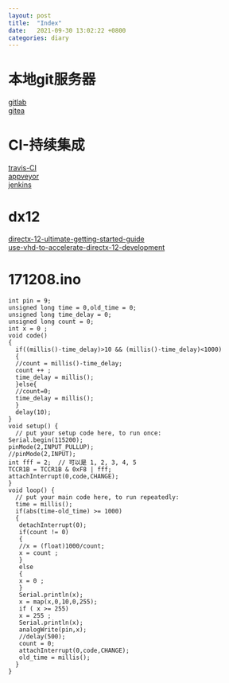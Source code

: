 ```yaml
---
layout: post
title:  "Index"
date:   2021-09-30 13:02:22 +0800
categories: diary
---
```

# 本地git服务器
[gitlab](https://gitlab.com)    
[gitea](https://gitea.io)    

# CI-持续集成
[travis-CI](https://travis-ci.com)    
[appveyor](https://ci.appveyor.com)    
[jenkins](https://jenkins.io)    

# dx12
[directx-12-ultimate-getting-started-guide](https://devblogs.microsoft.com/directx/directx-12-ultimate-getting-started-guide/)    
[use-vhd-to-accelerate-directx-12-development](https://devblogs.microsoft.com/directx/use-vhd-to-accelerate-directx-12-development/)

# 171208.ino
```
int pin = 9;    
unsigned long time = 0,old_time = 0;    
unsigned long time_delay = 0;   
unsigned long count = 0;    
int x = 0 ;   
void code()   
{   
  if((millis()-time_delay)>10 && (millis()-time_delay)<1000)    
  {   
  //count = millis()-time_delay;    
  count ++ ;    
  time_delay = millis();    
  }else{    
  //count=0;    
  time_delay = millis();    
  }   
  delay(10);    
}   
void setup() {    
  // put your setup code here, to run once:   
Serial.begin(115200);   
pinMode(2,INPUT_PULLUP);    
//pinMode(2,INPUT);   
int fff = 2;  // 可以是 1, 2, 3, 4, 5    
TCCR1B = TCCR1B & 0xF8 | fff;     
attachInterrupt(0,code,CHANGE);   
}   
void loop() {    
  // put your main code here, to run repeatedly:    
  time = millis();    
  if(abs(time-old_time) >= 1000)    
  {      
   detachInterrupt(0);     
   if(count != 0)   
   {    
   //x = (float)1000/count;   
   x = count ;    
   }    
   else   
   {    
   x = 0 ;    
   }    
   Serial.println(x);   
   x = map(x,0,10,0,255);   
   if ( x >= 255)   
   x = 255 ;    
   Serial.println(x);     
   analogWrite(pin,x);      
   //delay(500);    
   count = 0;   
   attachInterrupt(0,code,CHANGE);    
   old_time = millis();     
  }   
}   
```
